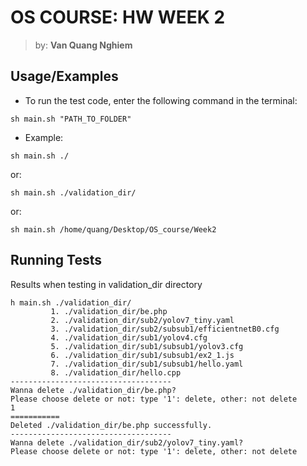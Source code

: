# OS COURSE: HW WEEK 2
> by: **Van Quang Nghiem**
## Usage/Examples
* To run the test code, enter the following command in the terminal:
```shell
sh main.sh "PATH_TO_FOLDER"
```
* Example:
```shell
sh main.sh ./
```
or:
```shell
sh main.sh ./validation_dir/
```
or:
```shell
sh main.sh /home/quang/Desktop/OS_course/Week2
```
## Running Tests
Results when testing in validation_dir directory
```shell
h main.sh ./validation_dir/
         1. ./validation_dir/be.php
         2. ./validation_dir/sub2/yolov7_tiny.yaml
         3. ./validation_dir/sub2/subsub1/efficientnetB0.cfg
         4. ./validation_dir/sub1/yolov4.cfg
         5. ./validation_dir/sub1/subsub1/yolov3.cfg
         6. ./validation_dir/sub1/subsub1/ex2_1.js
         7. ./validation_dir/sub1/subsub1/hello.yaml
         8. ./validation_dir/hello.cpp
------------------------------------
Wanna delete ./validation_dir/be.php? 
Please choose delete or not: type '1': delete, other: not delete
1
===========
Deleted ./validation_dir/be.php successfully.
------------------------------------
Wanna delete ./validation_dir/sub2/yolov7_tiny.yaml? 
Please choose delete or not: type '1': delete, other: not delete

```